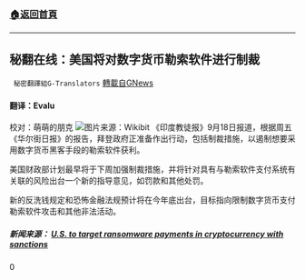 ###  [:house:返回首頁](https://github.com/ourhimalayas/txt)
---


## 秘翻在线：美国将对数字货币勒索软件进行制裁
` 秘密翻譯組G-Translators` [轉載自GNews](https://gnews.org/zh-hans/1541666/)

#### 翻译：Evalu
校对：萌萌的朋克
![](https://assets.gnews.org/wp-content/uploads/2021/09/1-101.jpg)图片来源：Wikibit
《印度教徒报》9月18日报道，根据周五《华尔街日报》的报告，拜登政府正准备作出行动，包括制裁措施，以遏制想要采用数字货币黑客手段的勒索软件获利。

美国财政部计划最早将于下周加强制裁措施，并将针对具有与勒索软件支付系统有关联的风险出台一个新的指导意见，如罚款和其他处罚。

新的反洗钱规定和恐怖金融法规预计将在今年底出台，目标指向限制数字货币支付勒索软件攻击和其他非法活动。

##### 新闻来源： [U.S. to target ransomware payments in cryptocurrency with sanctions](https://www.thehindu.com/sci-tech/technology/us-to-target-ransomware-payments-in-cryptocurrency-with-sanctions/article36534996.ece)



0
